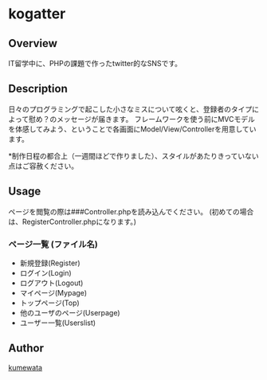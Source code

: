 kogatter
====

## Overview

IT留学中に、PHPの課題で作ったtwitter的なSNSです。

## Description

日々のプログラミングで起こした小さなミスについて呟くと、登録者のタイプによって慰め？のメッセージが届きます。
フレームワークを使う前にMVCモデルを体感してみよう、ということで各画面にModel/View/Controllerを用意しています。

*制作日程の都合上（一週間ほどで作りました）、スタイルがあたりきっていない点はご容赦ください。


## Usage

ページを閲覧の際は###Controller.phpを読み込んでください。
(初めての場合は、RegisterController.phpになります。)

### ページ一覧 (ファイル名)

* 新規登録(Register)
* ログイン(Login)
* ログアウト(Logout)
* マイページ(Mypage)
* トップページ(Top)
* 他のユーザのページ(Userpage)
* ユーザー一覧(Userslist)


## Author

[kumewata](https://github.com/kumewata)

